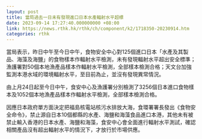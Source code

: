 ```yaml
---
layout: post
title: 當局過去一日未有發現進口日本水產輻射水平超標
date: 2023-09-14 17:27:40.000000000 +08:00
link: https://news.rthk.hk/rthk/ch/component/k2/1718350-20230914.htm
categories: rthk
---
```


當局表示，昨日中午至今日中午，食物安全中心對125個進口日本「水產及其製品、海藻及海鹽」的食物樣本作輻射水平檢測，未有發現輻射水平超出安全標準；漁護署對50個本地漁產品樣本作輻射水平檢測，全部樣本檢測合格；天文台加強監測本港水域的環境輻射水平，至目前為止，並沒有發現異常情況。

由上月24日起至今日中午，食安中心及漁護署分別檢測了3256個日本進口食物樣本及1052個本地漁產品樣本作輻射水平檢測，全部樣本檢測合格。

因應日本政府單方面決定把福島核電站核污水排放大海，食環署署長發出《食物安全命令》，禁止源自日本10個都縣的水產、海鹽和海藻食品進口本港，其他未有被禁止輸入香港的日本水產、海鹽和海藻，食安中心會全面進行輻射水平測試，確認相關產品沒有超出輻射水平的情況下，才放行於市場供應。

